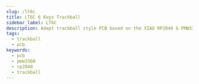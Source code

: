 ```yaml
---
slug: /lt6c
title: LT6C 6 Keys Trackball
sidebar_label: LT6C
description: Adept trackball style PCB based on the XIAO RP2040 & PMW3360 Sensor
tags:
  - trackball
  - pcb
keywords:
  - pcb
  - pmw3360
  - rp2040
  - trackball
---
```

